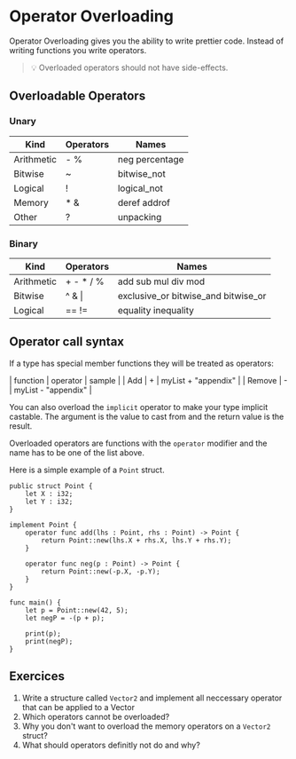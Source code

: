 # Operator Overloading

Operator Overloading gives you the ability to write prettier code. Instead of writing functions you write operators.

> 💡 Overloaded operators should not have side-effects.

## Overloadable Operators

### Unary

| Kind       | Operators | Names          |
|------------|-----------|----------------|
| Arithmetic | - %       | neg percentage |
| Bitwise    | ~         | bitwise_not    |
| Logical    | !         | logical_not    |
| Memory     | * &       | deref addrof   |
| Other      | ?         | unpacking      |

### Binary

| Kind       | Operators | Names                               |
|------------|-----------|-------------------------------------|
| Arithmetic | + - * / % | add sub mul div mod                 |
| Bitwise    | ^ & \|    | exclusive_or bitwise_and bitwise_or |
| Logical    | == !=     | equality inequality                 |

## Operator call syntax

If a type has special member functions they will be treated as operators:

| function | operator | sample              |
| Add      | +        | myList + "appendix" |
| Remove   | -        | myList - "appendix" |

You can also overload the `implicit` operator to make your type implicit castable. The argument is the value to cast from and the return value is the result.

Overloaded operators are functions with the `operator` modifier and the name has to be one of the list above.

Here is a simple example of a `Point` struct.

```sc
public struct Point {
    let X : i32;
    let Y : i32;
}

implement Point {
    operator func add(lhs : Point, rhs : Point) -> Point {
        return Point::new(lhs.X + rhs.X, lhs.Y + rhs.Y);
    }

    operator func neg(p : Point) -> Point {
        return Point::new(-p.X, -p.Y);
    }
}
```

```sc
func main() {
    let p = Point::new(42, 5);
    let negP = -(p + p);

    print(p);
    print(negP);
}
```

## Exercices

1. Write a structure called `Vector2` and implement all neccessary operator that can be applied to a Vector
2. Which operators cannot be overloaded?
3. Why you don't want to overload the memory operators on a `Vector2` struct?
4. What should operators definitly not do and why?
